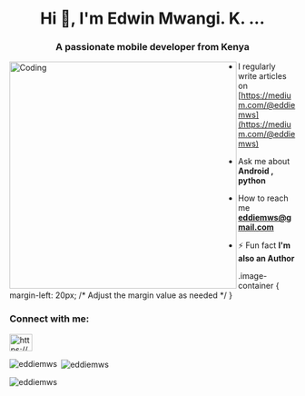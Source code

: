 <h1 align="center">Hi 👋, I'm Edwin Mwangi. K. ...</h1>
<h3 align="center">A passionate mobile developer from Kenya</h3>

<div class="image-container">
  <img align="left" alt="Coding" width="400" src="https://gifdb.com/images/high/ai-humanoid-girl-neon-0byngj723ojhu25b.webp">
</div>

-  I regularly write articles on [https://medium.com/@eddiemws](https://medium.com/@eddiemws)

-  Ask me about **Android , python**

-  How to reach me **eddiemws@gmail.com**

- ⚡ Fun fact **I'm also an Author**

.image-container {
  margin-left: 20px; /* Adjust the margin value as needed */
}



<h3 align="left">Connect with me:</h3>
<p align="left">
<a href="https://linkedin.com/in/https://www.linkedin.com/in/edwin-mwangi-209a4323b/" target="blank"><img align="center" src="https://raw.githubusercontent.com/rahuldkjain/github-profile-readme-generator/master/src/images/icons/Social/linked-in-alt.svg" alt="https://www.linkedin.com/in/edwin-mwangi-209a4323b/" height="30" width="40" /></a>
</p>


<p><img align="left" src="https://github-readme-stats.vercel.app/api/top-langs?username=eddiemws&show_icons=true&locale=en&layout=compact&theme=tokyonight" alt="eddiemws" /></p>
<p>&nbsp;<img align="center" src="https://github-readme-stats.vercel.app/api?username=eddiemws&show_icons=true&locale=en&theme=tokyonight" alt="eddiemws" /></p>
<p><img align="center" src="https://github-readme-streak-stats.herokuapp.com/?user=eddiemws&theme=tokyonight&" alt="eddiemws" /></p>

